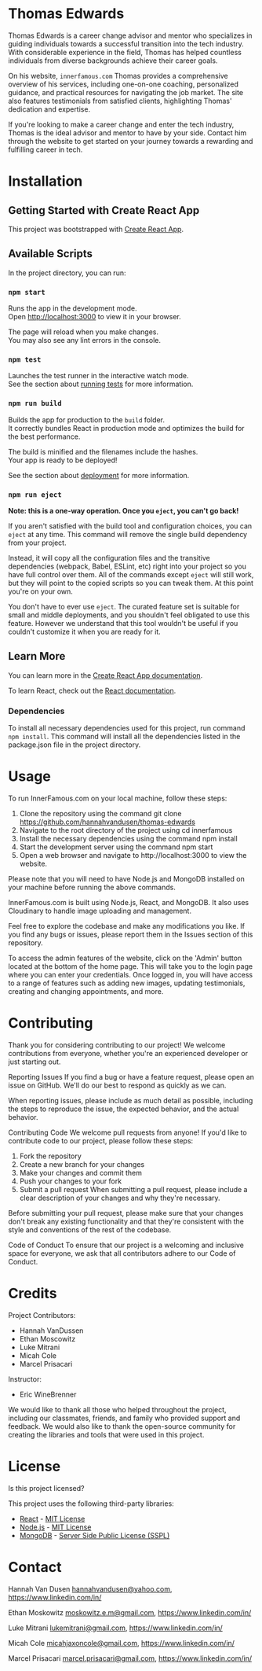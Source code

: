 # Thomas Edwards

Thomas Edwards is a career change advisor and mentor who specializes in guiding individuals towards a successful transition into the tech industry. With considerable experience in the field, Thomas has helped countless individuals from diverse backgrounds achieve their career goals.

On his website, `innerfamous.com` Thomas provides a comprehensive overview of his services, including one-on-one coaching, personalized guidance, and practical resources for navigating the job market. The site also features testimonials from satisfied clients, highlighting Thomas' dedication and expertise.

If you're looking to make a career change and enter the tech industry, Thomas is the ideal advisor and mentor to have by your side. Contact him through the website to get started on your journey towards a rewarding and fulfilling career in tech.

# Installation

## Getting Started with Create React App

This project was bootstrapped with [Create React App](https://github.com/facebook/create-react-app).

## Available Scripts

In the project directory, you can run:

### `npm start`

Runs the app in the development mode.\
Open [http://localhost:3000](http://localhost:3000) to view it in your browser.

The page will reload when you make changes.\
You may also see any lint errors in the console.

### `npm test`

Launches the test runner in the interactive watch mode.\
See the section about [running tests](https://facebook.github.io/create-react-app/docs/running-tests) for more information.

### `npm run build`

Builds the app for production to the `build` folder.\
It correctly bundles React in production mode and optimizes the build for the best performance.

The build is minified and the filenames include the hashes.\
Your app is ready to be deployed!

See the section about [deployment](https://facebook.github.io/create-react-app/docs/deployment) for more information.

### `npm run eject`

**Note: this is a one-way operation. Once you `eject`, you can't go back!**

If you aren't satisfied with the build tool and configuration choices, you can `eject` at any time. This command will remove the single build dependency from your project.

Instead, it will copy all the configuration files and the transitive dependencies (webpack, Babel, ESLint, etc) right into your project so you have full control over them. All of the commands except `eject` will still work, but they will point to the copied scripts so you can tweak them. At this point you're on your own.

You don't have to ever use `eject`. The curated feature set is suitable for small and middle deployments, and you shouldn't feel obligated to use this feature. However we understand that this tool wouldn't be useful if you couldn't customize it when you are ready for it.

## Learn More

You can learn more in the [Create React App documentation](https://facebook.github.io/create-react-app/docs/getting-started).

To learn React, check out the [React documentation](https://reactjs.org/).

### Dependencies

To install all necessary dependencies used for this project, run command `npm install`. This command will install all the dependencies listed in the package.json file in the project directory.

# Usage

To run InnerFamous.com on your local machine, follow these steps:

1. Clone the repository using the command git clone https://github.com/hannahvandusen/thomas-edwards
2. Navigate to the root directory of the project using cd innerfamous
3. Install the necessary dependencies using the command npm install
4. Start the development server using the command npm start
5. Open a web browser and navigate to http://localhost:3000 to view the website.

Please note that you will need to have Node.js and MongoDB installed on your machine before running the above commands.

InnerFamous.com is built using Node.js, React, and MongoDB. It also uses Cloudinary to handle image uploading and management.

Feel free to explore the codebase and make any modifications you like. If you find any bugs or issues, please report them in the Issues section of this repository.

To access the admin features of the website, click on the 'Admin' button located at the bottom of the home page. This will take you to the login page where you can enter your credentials. Once logged in, you will have access to a range of features such as adding new images, updating testimonials, creating and changing appointments, and more.

# Contributing

Thank you for considering contributing to our project! We welcome contributions from everyone, whether you're an experienced developer or just starting out.

Reporting Issues
If you find a bug or have a feature request, please open an issue on GitHub. We'll do our best to respond as quickly as we can.

When reporting issues, please include as much detail as possible, including the steps to reproduce the issue, the expected behavior, and the actual behavior.

Contributing Code
We welcome pull requests from anyone! If you'd like to contribute code to our project, please follow these steps:

1. Fork the repository
2. Create a new branch for your changes
3. Make your changes and commit them
4. Push your changes to your fork
5. Submit a pull request
   When submitting a pull request, please include a clear description of your changes and why they're necessary.

Before submitting your pull request, please make sure that your changes don't break any existing functionality and that they're consistent with the style and conventions of the rest of the codebase.

Code of Conduct
To ensure that our project is a welcoming and inclusive space for everyone, we ask that all contributors adhere to our Code of Conduct.

# Credits

Project Contributors:

-   Hannah VanDussen
-   Ethan Moscowitz
-   Luke Mitrani
-   Micah Cole
-   Marcel Prisacari

Instructor:

-   Eric WineBrenner

We would like to thank all those who helped throughout the project, including our classmates, friends, and family who provided support and feedback. We would also like to thank the open-source community for creating the libraries and tools that were used in this project.

# License

Is this project licensed?

This project uses the following third-party libraries:

-   [React](https://reactjs.org/) - [MIT License](https://opensource.org/licenses/MIT)
-   [Node.js](https://nodejs.org/) - [MIT License](https://opensource.org/licenses/MIT)
-   [MongoDB](https://www.mongodb.com/) - [Server Side Public License (SSPL)](https://www.mongodb.com/licensing/server-side-public-license)

# Contact

Hannah Van Dusen <hannahvandusen@yahoo.com>, https://www.linkedin.com/in/

Ethan Moskowitz <moskowitz.e.m@gmail.com>, https://www.linkedin.com/in/

Luke Mitrani <lukemitrani@gmail.com>, https://www.linkedin.com/in/

Micah Cole <micahjaxoncole@gmail.com>, https://www.linkedin.com/in/

Marcel Prisacari <marcel.prisacari@gmail.com>, https://www.linkedin.com/in/
